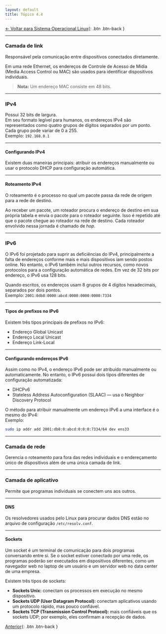 ```yaml
---
layout: default 
title: Tópico 4.4
---
```


[← Voltar para Sistema Operacional Linux](/linux-essentials/01-book-lpi/Topico-04-Sistema-Operacional-Linux/){: .btn .btn-back }

---

### Camada de link

Responsável pela comunicação entre dispositivos conectados diretamente.

Em uma rede Ethernet, os endereços de Controle de Acesso de Mídia (Media Access Control ou MAC) são usados para identificar dispositivos individuais.

> **Nota:** Um endereço MAC consiste em 48 bits.

---

### IPv4

Possui 32 bits de largura.  
Em seu formato legível para humanos, os endereços IPv4 são representados como quatro grupos de dígitos separados por um ponto. Cada grupo pode variar de 0 a 255.  
Exemplo: `192.168.0.1`

---

#### Configurando IPv4

Existem duas maneiras principais: atribuir os endereços manualmente ou usar o protocolo DHCP para configuração automática.

---

#### Roteamento IPv4

O roteamento é o processo no qual um pacote passa da rede de origem para a rede de destino.

Ao receber um pacote, um roteador procura o endereço de destino em sua própria tabela e envia o pacote para o roteador seguinte. Isso é repetido até que o pacote chegue ao roteador na rede de destino. Cada roteador envolvido nessa jornada é chamado de *hop*.

---

### IPv6

O IPv6 foi projetado para suprir as deficiências do IPv4, principalmente a falta de endereços conforme mais e mais dispositivos iam sendo postos online. No entanto, o IPv6 também inclui outros recursos, como novos protocolos para a configuração automática de redes. Em vez de 32 bits por endereço, o IPv6 usa 128 bits.

Quando escritos, os endereços usam 8 grupos de 4 dígitos hexadecimais, separados por dois pontos.  
Exemplo: `2001:0db8:0000:abcd:0000:0000:0000:7334`

---

#### Tipos de prefixos no IPv6

Existem três tipos principais de prefixos no IPv6:

- Endereço Global Unicast
- Endereço Local Unicast
- Endereço Link-Local

---

#### Configurando endereços IPv6

Assim como no IPv4, o endereço IPv6 pode ser atribuído manualmente ou automaticamente. No entanto, o IPv6 possui dois tipos diferentes de configuração automatizada:

- DHCPv6
- Stateless Address Autoconfiguration (SLAAC) — usa o Neighbor Discovery Protocol

O método para atribuir manualmente um endereço IPv6 a uma interface é o mesmo do IPv4:  
Exemplo:  
```sh
sudo ip addr add 2001:db8:0:abcd:0:0:0:7334/64 dev ens33
```

---

### Camada de rede

Gerencia o roteamento para fora das redes individuais e o endereçamento único de dispositivos além de uma única camada de link.

---

### Camada de aplicativo

Permite que programas individuais se conectem uns aos outros.

---

#### DNS

Os resolvedores usados pelo Linux para procurar dados DNS estão no arquivo de configuração `/etc/resolv.conf`.

---

#### Sockets

Um socket é um terminal de comunicação para dois programas conversando entre si. Se o socket estiver conectado por uma rede, os programas poderão ser executados em dispositivos diferentes, como um navegador web no laptop de um usuário e um servidor web no data center de uma empresa.

Existem três tipos de sockets:

- **Sockets Unix:** conectam os processos em execução no mesmo dispositivo.
- **Sockets UDP (User Datagram Protocol):** conectam aplicativos usando um protocolo rápido, mas pouco confiável.
- **Sockets TCP (Transmission Control Protocol):** mais confiáveis que os sockets UDP; por exemplo, eles confirmam a recepção de dados.

[Anterior](/linux-essentials/01-book-lpi/Topico-04-Sistema-Operacional-Linux/4.3-OndeArmazenamosDados){: .btn .btn-back }